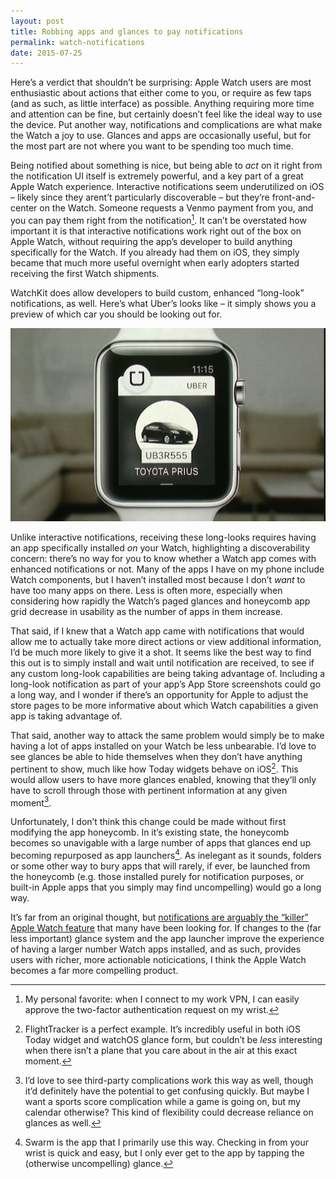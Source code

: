 ```yaml
---
layout: post
title: Robbing apps and glances to pay notifications
permalink: watch-notifications
date: 2015-07-25
---
```


Here’s a verdict that shouldn’t be surprising: Apple Watch users are most enthusiastic about actions that either come to you, or require as few taps (and as such, as little interface) as possible. Anything requiring more time and attention can be fine, but certainly doesn’t feel like the ideal way to use the device. Put another way, notifications and complications are what make the Watch a joy to use. Glances and apps are occasionally useful, but for the most part are not where you want to be spending too much time.

Being notified about something is nice, but being able to _act_ on it right from the notification UI itself is extremely powerful, and a key part of a great Apple Watch experience. Interactive notifications seem underutilized on iOS – likely since they arent’t particularly discoverable – but they’re front-and-center on the Watch. Someone requests a Venmo payment from you, and you can pay them right from the notification[^1]. It can’t be overstated how important it is that interactive notifications work right out of the box on Apple Watch, without requiring the app’s developer to build anything specifically for the Watch. If you already had them on iOS, they simply became that much more useful overnight when early adopters started receiving the first Watch shipments.

WatchKit does allow developers to build custom, enhanced “long-look” notifications, as well. Here’s what Uber’s looks like – it simply shows you a preview of which car you should be looking out for.

![A screenshot of Uber’s custom long look notification, showing a picture of the car that will be picking you up](/images/uber.jpg)

Unlike interactive notifications, receiving these long-looks requires having an app specifically installed _on_ your Watch, highlighting a discoverability concern: there’s no way for you to know whether a Watch app comes with enhanced notifications or not. Many of the apps I have on my phone include Watch components, but I haven’t installed most because I don’t _want_ to have too many apps on there. Less is often more, especially when considering how rapidly the Watch’s paged glances and honeycomb app grid decrease in usability as the number of apps in them increase.

That said, if I knew that a Watch app came with notifications that would allow me to actually take more direct actions or view additional information, I’d be much more likely to give it a shot. It seems like the best way to find this out is to simply install and wait until notification are received, to see if any custom long-look capabilities are being taking advantage of. Including a long-look notification as part of your app’s App Store screenshots could go a long way, and I wonder if there’s an opportunity for Apple to adjust the store pages to be more informative about which Watch capabilities a given app is taking advantage of.

That said, another way to attack the same problem would simply be to make having a lot of apps installed on your Watch be less unbearable. I’d love to see glances be able to hide themselves when they don’t have anything pertinent to show, much like how Today widgets behave on iOS[^2]. This would allow users to have more glances enabled, knowing that they’ll only have to scroll through those with pertinent information at any given moment[^3].

Unfortunately, I don’t think this change could be made without first modifying the app honeycomb. In it’s existing state, the honeycomb becomes so unavigable with a large number of apps that glances end up becoming repurposed as app launchers[^4]. As inelegant as it sounds, folders or some other way to bury apps that will rarely, if ever, be launched from the honeycomb (e.g. those installed purely for notification purposes, or built-in Apple apps that you simply may find uncompelling) would go a long way.

It’s far from an original thought, but [notifications are arguably the “killer” Apple Watch feature](https://twitter.com/benedictevans/status/571381166839861249) that many have been looking for. If changes to the (far less important) glance system and the app launcher improve the experience of having a larger number Watch apps installed, and as such, provides users with richer, more actionable noticications, I think the Apple Watch becomes a far more compelling product.

[^1]: My personal favorite: when I connect to my work VPN, I can easily approve the two-factor authentication request on my wrist.

[^2]: FlightTracker is a perfect example. It’s incredibly useful in both iOS Today widget and watchOS glance form, but couldn’t be _less_ interesting when there isn’t a plane that you care about in the air at this exact moment.

[^3]: I’d love to see third-party complications work this way as well, though it’d definitely have the potential to get confusing quickly. But maybe I want a sports score complication while a game is going on, but my calendar otherwise? This kind of flexibility could decrease reliance on glances as well.

[^4]: Swarm is the app that I primarily use this way. Checking in from your wrist is quick and easy, but I only ever get to the app by tapping the (otherwise uncompelling) glance.
